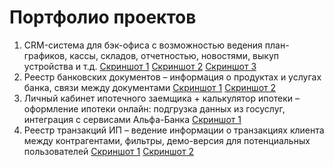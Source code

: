 # Портфолио проектов

1. CRM-система для бэк-офиса с возможностью ведения план-графиков, кассы, складов, отчетностью, новостями, выкуп устройства и т.д. [Скриншот 1](crm1.png) [Скриншот 2](crm2.jpg) [Скриншот 3](crm3.jpg)
2. Реестр банковских документов – информация о продуктах и услугах банка, связи между документами [Скриншот 1](registry1.jpg) [Скриншот 2](registry2.jpg)
3. Личный кабинет ипотечного заемщика + калькулятор ипотеки – оформление ипотеки онлайн: подгрузка данных из госуслуг, интеграция с сервисами Альфа-Банка [Скриншот 1](lkiz1.jpg)
4. Реестр транзакций ИП – ведение информации о транзакциях клиента между контрагентами, фильтры, демо-версия для потенциальных пользователей [Скриншот 1](payment-registry1.jpg) [Скриншот 2](payment-registry2.jpg)
